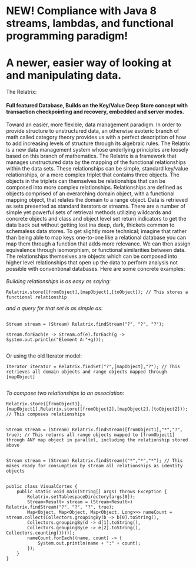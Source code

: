 <h1>NEW! Compliance with Java 8 streams, lambdas, and functional programming paradigm!</h1>
<h1> A newer, easier way of looking at and manipulating data.</h1>
The Relatrix:
<h4>Full featured Database, Builds on the Key/Value Deep Store concept with transaction checkpointing and recovery, embedded and server modes. </h4>
Toward an easier, more flexible, data management paradigm.
In order to provide structure to unstructured data, an otherwise esoteric branch of math called category theory provides us with a 
perfect description of how to add increasing levels of structure through its algebraic rules.
The Relatrix is a new data management system whose underlying principles are loosely based on this branch of mathematics. 
The Relatrix is a framework that manages unstructured data by the mapping of the functional relationships within the data sets.
These relationships can be simple, standard key/value relationships, or a more complex triplet that contains three objects. The objects in the triplets
can themselves be relationships that can be composed into more complex relationships. 
Relationships are defined as objects comprised of an overarching domain object, with a functional mapping object, that relates the domain to a range object.  
Data is retrieved as sets presented as standard iterators or streams. There are a number of simple yet powerful sets of retrieval methods
utilizing wildcards and concrete objects and class and object level set return indicators to get the data back out without getting lost ina deep, dark, thickets common
to schemaless data stores.
To get slightly more technical; imagine that rather than being able to map keys one-to-one like a relational database you can map them through a function that adds more relevance. 
We can then assign equivalence through isomorphism, or functional similarities between data. The relationships themselves are objects which can be composed into higher level relationships that
open up the data to perform analysis not possible with conventional databases. Here are some concrete examples:
<br/><br/><i> Building relationships is as easy as saying:</i><br/>
<code>
Relatrix.store([fromObject],[mapObject],[toObject]); // This stores a functional relationship<br/>
</code>
<i>and a query for that set is as simple as:</i><p/>
<code>
Stream<Result> stream = (Stream<Result>) Relatrix.findStream("?", "?", "?");<br/>
stream.forEach(e -> Stream.of(e).forEach(g -> System.out.println("Element A:"+g)));<p/>
</code>
Or using the old Iterator model:<br/>
<code>
Iterator iterator = Relatrix.findSet("?",[mapObject],"?"); // This retrieves all domain objects and range objects mapped through [mapObject]<p/>
</code>
<i>To compose two relationships to an association:</i><br/>
<code>
Relatrix.store([fromObject1],[mapObject1],Relatrix.store([fromObject2],[mapObject2].[toObject2])); // This composes relationships<p/>
Stream<Result> stream = (Stream<Result>) Relatrix.findStream([fromObject1],"*","?", true); // This returns all range objects mapped to [fromObject1] through ANY map object in parallel, including the relationship stored above<p/>
Stream<Result> stream = (Stream<Result>) Relatrix.findStream(("*","*","*"); // This makes ready for consumption by stream all relationships as identity objects<br/>
</code>

```
public class VisualCortex {
	public static void main(String[] args) throws Exception {
		Relatrix.setTablespaceDirectory(args[0]);
		Stream<Result> stream = (Stream<Result>) Relatrix.findStream("?", "?", "?", true);
		Map<Object, Map<Object, Map<Object, Long>>> nameCount = stream.collect(Collectors.groupingBy(b -> b[0].toString(),
		Collectors.groupingBy(d -> d[1].toString(),
		Collectors.groupingBy(e -> e[2].toString(), Collectors.counting()))));
		nameCount.forEach((name, count) -> {
			System.out.println(name + ":" + count);
		});
	}
}
```
